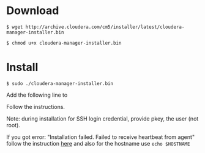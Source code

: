 
# Download

`$ wget http://archive.cloudera.com/cm5/installer/latest/cloudera-manager-installer.bin`

`$ chmod u+x cloudera-manager-installer.bin`

# Install

`$ sudo ./cloudera-manager-installer.bin`

Add the following line to 

Follow the instructions.

Note: during installation for SSH login credential, provide pkey, the user (not root).

If you got error:  "Installation failed. Failed to receive heartbeat from agent"
follow the instruction [here](http://scotthuan.blogspot.de/2015/06/cloudera-installation-error.html) 
and also for the hostname use `echo $HOSTNAME`




